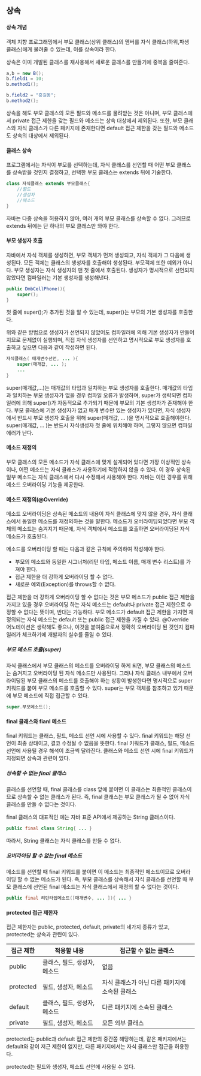 ## 상속

#### 상속 개념

객체 지향 프로그래밍에서 부모 클래스(상위 클래스)의 멤버를 자식 클래스(하위,파생 클래스)에게 물려줄 수 있는데, 이를 상속이라 한다.

상속은 이미 개발된 클래스를 재사용해서 새로운 클래스를 만들기에 중복을 줄여준다.

```java
a,b = new B();
b.field1 = 10;
b.method1();

b.field2 = "홍길동";
b.method2();
```

상속을 해도 부모 클래스의 모든 필드와 메소드를 물려받는 것은 아니며, 부모 클래스에서 private 접근 제한을 갖는 필드와 메소드는 상속 대상에서 제외된다. 또한, 부모 클래스와 자식 클래스가 다른 패키지에 존재한다면 default 접근 제한을 갖는 필드와 메소드도 상속의 대상에서 제외된다.



#### 클래스 상속

프로그램에서는 자식이 부모를 선택하는데, 자식 클래스를 선언할 때 어떤 부모 클래스를 상속받을 것인지 결정하고, 선택한 부모 클래스는 extends 뒤에 기술한다.

```java
class 자식클래스 extends 부모클래스{
	//필드
    //생성자
    //메소드
}
```

자바는 다중 상속을 허용하지 않아, 여러 개의 부모 클래스를 상속할 수 없다. 그러므로 extends 뒤에는 단 하나의 부모 클래스만 와야 한다.



#### 부모 생성자 호출

자바에서 자식 객체를 생성하면, 부모 객체가 먼저 생성되고, 자식 객체가 그 다음에 생성된다. 모든 객체는 클래스의 생성자를 호출해야 생성된다. 부모객체 또한 예외가 아니다. 부모 생성자는 자식 생성자의 맨 첫 줄에서 호출된다. 생성자가 명시적으로 선언되지 않았다면 컴파일러는 기본 생성자를 생성해낸다.

```java
public DmbCellPhone(){
	super();
}
```

첫 줄에 super();가 추가된 것을 알 수 있는데, super()는 부모의 기본 생성자를 호출한다.

위와 같은 방법으로 생성자가 선언되지 않았어도 컴파일러에 의해 기본 생성자가 만들어지므로 문제없이 실행되며, 직접 자식 생성자를 선언하고 명시적으로 부모 생성자를 호출하고 싶으면 다음과 같이 작성하면 된다.

```java
자식클래스( 매개변수선언, ... ){
    super(매개값, ... );
    ...
}
```

super(매개값,...)는 매개값의 타입과 일치하는 부모 생성자를 호출한다. 매개값의 타입과 일치하는 부모 생성자가 없을 경우 컴파일 오류가 발생하며, super가 생략되면 컴파일러에 의해 super()가 자동적으로 추가되기 때문에 부모의 기본 생성자가 존재해야 한다. 부모 클래스에 기본 생성자가 없고 매개 변수만 있는 생성자가 있다면, 자식 생성자에서 반드시 부모 생성자 호출을 위해 super(매개값, ... )을 명시적으로 호출해야한다. super(매개값, ... )는 반드시 자식생성자 첫 줄에 위치해야 하며, 그렇지 않으면 컴파일 에러가 난다.



#### 메소드 재정의

부모 클래스의 모든 메소드가 자식 클래스에 맞게 설계되어 있다면 가장 이상적인 상속이나, 어떤 메소드는 자식 클래스가 사용하기에 적합하지 않을 수 있다. 이 경우 상속된 일부 메소드는 자식 클래스에서 다시 수정해서 사용해야 한다. 자바는 이런 경우를 위해 메소드 오버라이딩 기능을 제공한다.



#### 메소드 재정의(@Override)

메소드 오버라이딩은 상속된 메소드의 내용이 자식 클래스에 맞지 않을 경우, 자식 클래스에서 동일한 메소드를 재정의하는 것을 말한다. 메소드가 오버라이딩되었다면 부모 객체의 메소드는 숨겨지기 때문에, 자식 객체에서 메소드를 호출하면 오버라이딩된 자식 메소드가 호출된다.

메소드를 오버라이딩 할 때는 다음과 같은 규칙에 주의하여 작성해야 한다.

* 부모의 메소드와 동일한 시그너처(리턴 타입, 메소드 이름, 매개 변수 리스트)를 가져야 한다.
* 접근 제한을 더 강하게 오버라이딩 할 수 없다.
* 새로운 예외(Exception)를 throws할 수 없다.

접근 제한을 더 강하게 오버라이딩 할 수 없다는 것은 부모 메소드가 public 접근 제한을 가지고 있을 경우 오버라이딩 하는 자식 메소드는 default나 private 접근 제한으로 수정할 수 없다는 뜻이며, 반대는 가능하다. 부모 메소드가 default 접근 제한을 가지면 재정의되는 자식 메소드는 default 또는 public 접근 제한을 가질 수 있다. @Override 어노테이션은 생략해도 좋으나, 이것을 붙여줌으로서 정확히 오버라이딩 된 것인지 컴파일러가 체크하기에 개발자의 실수를 줄일 수 있다.



##### 부모 메소드 호출(super)

자식 클래스에서 부모 클래스의 메소드를 오버라이딩 하게 되면, 부모 클래스의 메소드는 숨겨지고 오버라이딩 된 자식 메소드만 사용된다. 그러나 자식 클래스 내부에서 오버라이딩된 부모 클래스의 메소드를 호출해야 하는 상황이 발생한다면 명시적으로 super 키워드를 붙여 부모 메소드를 호출할 수 있다. super는 부모 객체를 참조하고 있기 때문에 부모 메소드에 직접 접근할 수 있다.

```java
super.부모메소드();
```



#### final 클래스와 fianl 메소드

final 키워드는 클래스, 필드, 메소드 선언 시에 사용할 수 있다. final 키워드는 해당 선언이 최종 상태이고, 결코 수정될 수 없음을 뜻한다. final 키워드가 클래스, 필드, 메소드 선언에 사용될 경우 해석이 조금씩 달라진다. 클래스와 메소드 선언 시에 final 키워드가 지정되면 상속과 관련이 있다.

##### 상속할 수 없는 final 클래스

클래스를 선언할 때, final 클래스를 class 앞에 붙이면 이 클래스는 최종적인 클래스이므로 상속할 수 없는 클래스가 된다. 즉, final 클래스는 부모 클래스가 될 수 없어 자식 클래스를 만들 수 없다는 것이다.

final 클래스의 대표적인 예는 자바 표준 API에서 제공하는 String 클래스이다.

```java
public final class String{ ... }
```

따라서, String 클래스는 자식 클래스를 만들 수 없다.

##### 오버라이딩 할 수 없는 final 메소드

메소드를 선언할 때 final 키워드를 붙이면 이 메소드는 최종적인 메소드이므로 오버라이딩 할 수 없는 메소드가 된다. 즉, 부모 클래스를 상속해서 자식 클래스를 선언할 때 부모 클래스에 선언된 final 메소드는 자식 클래스에서 재정의 할 수 없다는 것이다.

```java
public final 리턴타입메소드([매개변수, ... ]){ ... }
```



#### protected 접근 제한자

접근 제한자는 public, protected, default, private의 네가지 종류가 있고, protected는 상속과 관련이 있다.

| 접근 제한 | 적용할 내용                  | 접근할 수 없는 클래스                          |
| --------- | ---------------------------- | ---------------------------------------------- |
| public    | 클래스, 필드, 생성자, 메소드 | 없음                                           |
| protected | 필드, 생성자, 메소드         | 자식 클래스가 아닌 다른 패키지에 소속된 클래스 |
| default   | 클래스, 필드, 생성자, 메소드 | 다른 패키지에 소속된 클래스                    |
| private   | 필드, 생성자, 메소드         | 모든 외부 클래스                               |

protected는 public과 default 접근 제한의 중간쯤 해당하는데, 같은 패키지에서는 default와 같이 저근 제한이 없지만, 다른 패키지에서는 자식 클래스만 접근을 허용한다.

protected는 필드와 생성자, 메소드 선언에 사용될 수 있다. 
